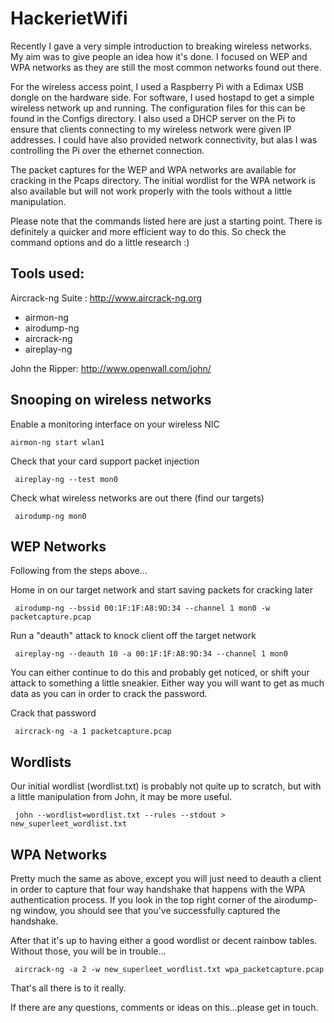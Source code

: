 HackerietWifi
=============

Recently I gave a very simple introduction to breaking wireless networks. My aim was
to give people an idea how it's done. I focused on WEP and WPA networks as they are still 
the most common networks found out there. 

For the wireless access point, I used a Raspberry Pi with a Edimax USB dongle on the hardware
side. For software, I used hostapd to get a simple wireless network up and running. The configuration
files for this can be found in the Configs directory. I also used a DHCP server on the Pi to 
ensure that clients connecting to my wireless network were given IP addresses. I could have also
provided network connectivity, but alas I was controlling the Pi over the ethernet connection. 

The packet captures for the WEP and WPA networks are available for cracking in the Pcaps directory.
The initial wordlist for the WPA network is also available but will not work properly with the 
tools without a little manipulation. 

Please note that the commands listed here are just a starting point. There is definitely a quicker
and more efficient way to do this. So check the command options and do a little research :)


Tools used: 
-----------


Aircrack-ng Suite : http://www.aircrack-ng.org

 - airmon-ng
 - airodump-ng
 - aircrack-ng
 - aireplay-ng


John the Ripper: http://www.openwall.com/john/


Snooping on wireless networks
-----------------------------

Enable a monitoring interface on your wireless NIC
 
```
airmon-ng start wlan1
```

Check that your card support packet injection

```
 aireplay-ng --test mon0 
```

Check what wireless networks are out there (find our targets)

```
 airodump-ng mon0
```


WEP Networks
------------

Following from the steps above...

Home in on our target network and start saving packets for cracking later

```
 airodump-ng --bssid 00:1F:1F:A8:9D:34 --channel 1 mon0 -w packetcapture.pcap
```

Run a "deauth" attack to knock client off the target network
 
```
 aireplay-ng --deauth 10 -a 00:1F:1F:A8:9D:34 --channel 1 mon0 
```


You can either continue to do this and probably get noticed, or shift your attack
to something a little sneakier. Either way you will want to get as much data as you 
can in order to crack the password.

Crack that password
 
```
 aircrack-ng -a 1 packetcapture.pcap
```


Wordlists
---------

Our initial wordlist (wordlist.txt) is probably not quite up to scratch, but with a little
manipulation from John, it may be more useful. 

```
 john --wordlist=wordlist.txt --rules --stdout > new_superleet_wordlist.txt
```


WPA Networks 
------------

Pretty much the same as above, except you will just need to deauth a client in order to 
capture that four way handshake that happens with the WPA authentication process.
If you look in the top right corner of the airodump-ng window, you should see that you've
successfully captured the handshake.

After that it's up to having either a good wordlist or decent rainbow tables.
Without those, you will be in trouble...


```
 aircrack-ng -a 2 -w new_superleet_wordlist.txt wpa_packetcapture.pcap
```


That's all there is to it really. 

If there are any questions, comments or ideas on this...please get in touch.


